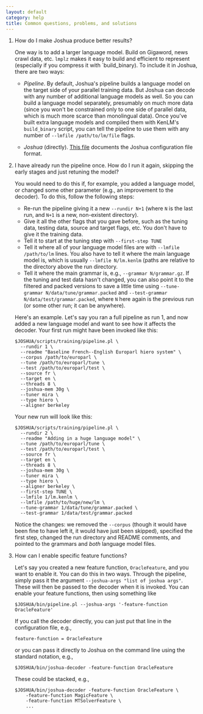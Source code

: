 ```yaml
---
layout: default
category: help
title: Common questions, problems, and solutions
---
```


1.  How do I make Joshua produce better results?

    One way is to add a larger language model. Build on Gigaword, news
    crawl data, etc. `lmplz` makes it easy to build and efficient to
    represent (especially if you compress it with `build_binary). To
    include it in Joshua, there are two ways:

    - *Pipeline*. By default, Joshua's pipeline builds a language
       model on the target side of your parallel training data. But
       Joshua can decode with any number of additional language models
       as well. So you can build a language model separately,
       presumably on much more data (since you won't be constrained
       only to one side of parallel data, which is much more scarce
       than monolingual data). Once you've built extra language models
       and compiled them with KenLM's `build_binary` script, you can
       tell the pipeline to use them with any number of `--lmfile
       /path/to/lm/file` flags.

    - *Joshua* (directly).
      [This file](http://localhost:4000/6.0/file-formats.html)
      documents the Joshua configuration file format.

1.  I have already run the pipeline once. How do I run it again,
    skipping the early stages and just retuning the model?

    You would need to do this if, for example, you added a language
    model, or changed some other parameter (e.g., an improvement to the
    decoder). To do this, follow the following steps:
   
    - Re-run the pipeline giving it a new `--rundir N+1` (where `N` is the last
      run, and `N+1` is a new, non-existent directory). 
    - Give it all the other flags that you gave before, such as the
      tuning data, testing data, source and target flags, etc. You
      don't have to give it the training data.
    - Tell it to start at the tuning step with `--first-step TUNE`
    - Tell it where all of your language model files are with `--lmfile
      /path/to/lm` lines. You also have to tell it where the main
      language model is, which is usually `--lmfile N/lm.kenlm` (paths
      are relative to the directory above the run directory.
    - Tell it where the main grammar is, e.g., `--grammar
      N/grammar.gz`. If the tuning and test data hasn't changed, you
      can also point it to the filtered and packed versions to save a
      little time using `--tune-grammar N/data/tune/grammar.packed` and
      `--test-grammar N/data/test/grammar.packed`, where `N` here again
      is the previous run (or some other run; it can be anywhere).
    
    Here's an example. Let's say you ran a full pipeline as run 1, and
    now added a new language model and want to see how it affects the
    decoder. Your first run might have been invoked like this:
   
        $JOSHUA/scripts/training/pipeline.pl \
          --rundir 1 \
          --readme "Baseline French--English Europarl hiero system" \
          --corpus /path/to/europarl \
          --tune /path/to/europarl/tune \
          --test /path/to/europarl/test \
          --source fr \
          --target en \
          --threads 8 \
          --joshua-mem 30g \
          --tuner mira \
          --type hiero \
          --aligner berkeley

    Your new run will look like this:

        $JOSHUA/scripts/training/pipeline.pl \
          --rundir 2 \
          --readme "Adding in a huge language model" \
          --tune /path/to/europarl/tune \
          --test /path/to/europarl/test \
          --source fr \
          --target en \
          --threads 8 \
          --joshua-mem 30g \
          --tuner mira \
          --type hiero \
          --aligner berkeley \
          --first-step TUNE \
          --lmfile 1/lm.kenlm \
          --lmfile /path/to/huge/new/lm \
          --tune-grammar 1/data/tune/grammar.packed \
          --test-grammar 1/data/test/grammar.packed

    Notice the changes: we removed the `--corpus` (though it would have
    been fine to have left it, it would have just been skipped),
    specified the first step, changed the run directory and README
    comments, and pointed to the grammars and *both* language model files.

3.  How can I enable specific feature functions?

    Let's say you created a new feature function, `OracleFeature`, and
    you want to enable it. You can do this in two ways. Through the
    pipeline, simply pass it the argument `--joshua-args "list of
    joshua args"`. These will then be passed to the decoder when it is
    invoked. You can enable your feature functions, then using
    something like
    
        $JOSHUA/bin/pipeline.pl --joshua-args '-feature-function OracleFeature'   

    If you call the decoder directly, you can just put that line in
    the configuration file, e.g.,
    
        feature-function = OracleFeature
        
    or you can pass it directly to Joshua on the command line using
    the standard notation, e.g.,
    
        $JOSHUA/bin/joshua-decoder -feature-function OracleFeature
        
    These could be stacked, e.g.,
    
        $JOSHUA/bin/joshua-decoder -feature-function OracleFeature \
            -feature-function MagicFeature \
            -feature-function MTSolverFeature \
            ...

    
